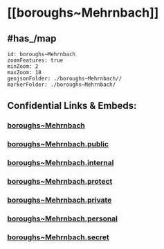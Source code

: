 # [[boroughs~Mehrnbach]] 


## #has_/map  



```leaflet
id: boroughs~Mehrnbach
zoomFeatures: true 
minZoom: 2 
maxZoom: 18
geojsonFolder: ./boroughs~Mehrnbach//
markerFolder: ./boroughs~Mehrnbach/
```


## Confidential Links & Embeds: 

### [boroughs~Mehrnbach](/_Standards/Earth/Continent/Europe/Europe~Central/Austria/Austrias_States/Oberösterreich/counties~OÖ/Ried~Innkreis/cities~Ried~Innkreis/Mehrnbach/boroughs~Mehrnbach.md) 

### [boroughs~Mehrnbach.public](/_public/Earth/Continent/Europe/Europe~Central/Austria/Austrias_States/Oberösterreich/counties~OÖ/Ried~Innkreis/cities~Ried~Innkreis/Mehrnbach/boroughs~Mehrnbach.public.md) 

### [boroughs~Mehrnbach.internal](/_internal/Earth/Continent/Europe/Europe~Central/Austria/Austrias_States/Oberösterreich/counties~OÖ/Ried~Innkreis/cities~Ried~Innkreis/Mehrnbach/boroughs~Mehrnbach.internal.md) 

### [boroughs~Mehrnbach.protect](/_protect/Earth/Continent/Europe/Europe~Central/Austria/Austrias_States/Oberösterreich/counties~OÖ/Ried~Innkreis/cities~Ried~Innkreis/Mehrnbach/boroughs~Mehrnbach.protect.md) 

### [boroughs~Mehrnbach.private](/_private/Earth/Continent/Europe/Europe~Central/Austria/Austrias_States/Oberösterreich/counties~OÖ/Ried~Innkreis/cities~Ried~Innkreis/Mehrnbach/boroughs~Mehrnbach.private.md) 

### [boroughs~Mehrnbach.personal](/_personal/Earth/Continent/Europe/Europe~Central/Austria/Austrias_States/Oberösterreich/counties~OÖ/Ried~Innkreis/cities~Ried~Innkreis/Mehrnbach/boroughs~Mehrnbach.personal.md) 

### [boroughs~Mehrnbach.secret](/_secret/Earth/Continent/Europe/Europe~Central/Austria/Austrias_States/Oberösterreich/counties~OÖ/Ried~Innkreis/cities~Ried~Innkreis/Mehrnbach/boroughs~Mehrnbach.secret.md)

